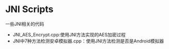 # JNI Scripts
 一些JNI相关的代码
- JNI_AES_Encrypt.cpp:使用JNI方法实现的AES加密过程
- JNI中7种方法检测安卓模拟器.cpp：使用JNI方法检测是否是Android模拟器
